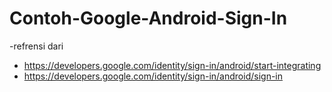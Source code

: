 # Contoh-Google-Android-Sign-In
-refrensi dari
- https://developers.google.com/identity/sign-in/android/start-integrating
- https://developers.google.com/identity/sign-in/android/sign-in
